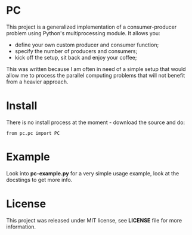 # PC
This project is a generalized implementation of a consumer-producer problem
using Python's multiprocessing module. It allows you:

* define your own custom producer and consumer function;
* specify the number of producers and consumers;
* kick off the setup, sit back and enjoy your coffee;

This was written because I am often in need of a simple setup that would allow
me to process the parallel computing problems that will not benefit from a
heavier approach.

# Install
There is no install process at the moment - download the source and do:

    from pc.pc import PC

# Example
Look into **pc-example.py** for a very simple usage example, look at the
docstings to get more info.

# License
This project was released under MIT license, see **LICENSE** file for more
information.
